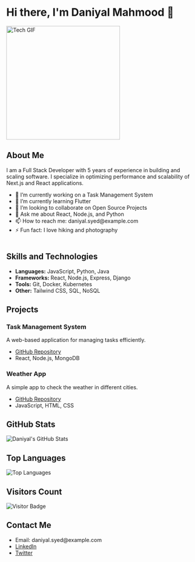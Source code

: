<h1>Hi there, I'm Daniyal Mahmood 👋</h1>

<div style="display: flex; justify-content: space-between; align-items: flex-start;">
  <div>
    <div style="margin-left: auto;">
    <img src="https://i.giphy.com/media/v1.Y2lkPTc5MGI3NjExandyZmdrbmhpeWR4YzhtNGJqZW5raGZyY2xyYm54b3p0ejhjemgyNSZlcD12MV9pbnRlcm5hbF9naWZfYnlfaWQmY3Q9Zw/JqmupuTVZYaQX5s094/giphy.gif" alt="Tech GIF" width="300"/>
  </div>
    <h2>About Me</h2>
    <p>I am a Full Stack Developer with 5 years of experience in building and scaling software. I specialize in optimizing performance and scalability of Next.js and React applications.</p>
    <ul>
      <li>🔭 I’m currently working on a Task Management System</li>
      <li>🌱 I’m currently learning Flutter</li>
      <li>👯 I’m looking to collaborate on Open Source Projects</li>
      <li>💬 Ask me about React, Node.js, and Python</li>
      <li>📫 How to reach me: daniyal.syed@example.com</li>
      <li>⚡ Fun fact: I love hiking and photography</li>
    </ul>
  </div>
  
</div>

<h2>Skills and Technologies</h2>
<ul>
  <li><strong>Languages:</strong> JavaScript, Python, Java</li>
  <li><strong>Frameworks:</strong> React, Node.js, Express, Django</li>
  <li><strong>Tools:</strong> Git, Docker, Kubernetes</li>
  <li><strong>Other:</strong> Tailwind CSS, SQL, NoSQL</li>
</ul>

<h2>Projects</h2>
<h3>Task Management System</h3>
<p>A web-based application for managing tasks efficiently.</p>
<ul>
  <li><a href="https://github.com/Dannysyed/task-manager">GitHub Repository</a></li>
  <li>React, Node.js, MongoDB</li>
</ul>

<h3>Weather App</h3>
<p>A simple app to check the weather in different cities.</p>
<ul>
  <li><a href="https://github.com/Dannysyed/weather-app">GitHub Repository</a></li>
  <li>JavaScript, HTML, CSS</li>
</ul>

<h2>GitHub Stats</h2>
<img src="https://github-readme-stats.vercel.app/api?username=Dannysyed&show_icons=true&theme=radical" alt="Daniyal's GitHub Stats"/>

<h2>Top Languages</h2>
<img src="https://github-readme-stats.vercel.app/api/top-langs/?username=Dannysyed&layout=compact&theme=radical" alt="Top Languages"/>

<h2>Visitors Count</h2>
<img src="https://visitor-badge.glitch.me/badge?page_id=Dannysyed.Dannysyed" alt="Visitor Badge"/>

<h2>Contact Me</h2>
<ul>
  <li>Email: daniyal.syed@example.com</li>
  <li><a href="https://www.linkedin.com/in/Dannysyed">LinkedIn</a></li>
  <li><a href="https://twitter.com/Dannysyed">Twitter</a></li>
</ul>

